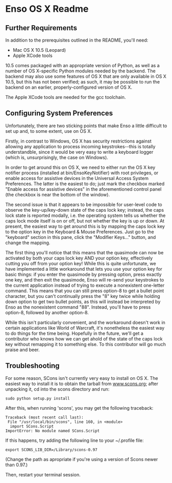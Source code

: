 # Enso OS X Readme #

## Further Requirements ##
In addition to the prerequisites outlined in the README, you'll need:

  * Mac OS X 10.5 (Leopard)
  * Apple XCode tools

10.5 comes packaged with an appropriate version of Python, as well as a number of OS X-specific Python modules needed by the backend. The backend may also use some features of OS X that are only available in OS X 10.5, but this has not been verified; as such, it may be possible to run the backend on an earlier, properly-configured version of OS X.

The Apple XCode tools are needed for the gcc toolchain.

## Configuring System Preferences ##

Unfortunately, there are two sticking points that make Enso a little difficult to set up and, to some extent, use on OS X.

Firstly, in contrast to Windows, OS X has security restrictions against allowing any application to process incoming keystrokes--this is totally understandble, since it would be very easy to write a keyboard logger (which is, unsurprisingly, the case on Windows).

In order to get around this on OS X, we need to either run the OS X key notifier process (installed at bin/EnsoKeyNotifier) with root privileges, or enable access for assistive devices in the Universal Access System Preferences.  The latter is the easiest to do; just mark the checkbox marked "Enable access for assistive devices" in the aforementioned control panel (the checkbox is near the bottom of the window).

The second issue is that it appears to be impossible for user-level code to observe the key-up/key-down state of the caps lock key; instead, the caps lock state is reported modally, i.e. the operating system tells us whether the caps lock mode itself is on or off, but not whether the key is up or down.  At present, the easiest way to get around this is by mapping the caps lock key to the option key in the Keyboard & Mouse Preferences.  Just go to the "keyboard" section in this pane, click the "Modifier Keys..." button, and change the mapping.

The first thing you'll notice that this means that the quasimode can now be activated by both your caps lock key AND your option key, effectively cutting you off from your option key!  While this is quite unfortunate, we have implemented a little workaround that lets you use your option key for basic things: if you enter the quasimode by pressing option, press exactly one key, and then exit the quasimode, Enso will re-send your keystrokes to the current application instead of trying to execute a nonexistent one-letter command.  This means that you can still press option-8 to get a bullet point character, but you can't continually press the "8" key twice while holding down option to get two bullet points, as this will instead be interpreted by Enso as the nonexistent command "88".  Instead, you'll have to press option-8, followed by another option-8.

While this isn't particularly convenient, and the workaround doesn't work in certain applications like World of Warcraft, it's nonetheless the easiest way to do things for the time being.  Hopefully in the future, we'll get a contributor who knows how we can get ahold of the state of the caps lock key without remapping it to something else.  To
this contributor will go much praise and beer.

## Troubleshooting ##

For some reason, SCons isn't currently very easy to install on OS X. The easiest way to install it is to obtain the tarball from www.scons.org; after unpacking it, cd into the scons directory and run:
```
sudo python setup.py install
```

After this, when running 'scons', you may get the following traceback:
```
Traceback (most recent call last):
 File "/usr/local/bin/scons", line 160, in <module>
  import SCons.Script
ImportError: No module named SCons.Script
```

If this happens, try adding the following line to your ~/.profile file:
```
export SCONS_LIB_DIR=/Library/scons-0.97
```

(Change the path as apropriate if you're using a version of Scons
newer than 0.97.)

Then, restart your terminal session.